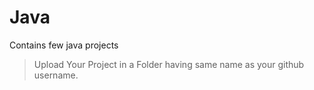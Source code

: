 # Java
Contains few java projects
> Upload Your Project in a Folder having same name as your github username.

